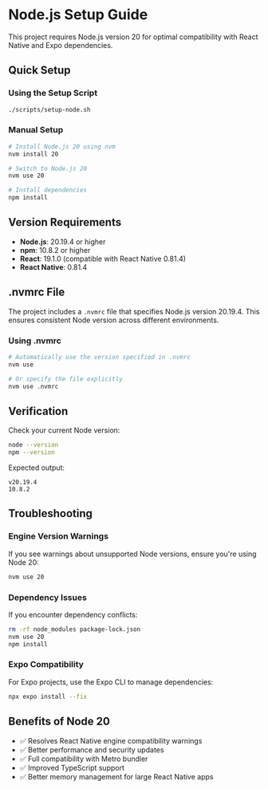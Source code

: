 # Node.js Setup Guide

This project requires Node.js version 20 for optimal compatibility with React Native and Expo dependencies.

## Quick Setup

### Using the Setup Script
```bash
./scripts/setup-node.sh
```

### Manual Setup
```bash
# Install Node.js 20 using nvm
nvm install 20

# Switch to Node.js 20
nvm use 20

# Install dependencies
npm install
```

## Version Requirements

- **Node.js**: 20.19.4 or higher
- **npm**: 10.8.2 or higher
- **React**: 19.1.0 (compatible with React Native 0.81.4)
- **React Native**: 0.81.4

## .nvmrc File

The project includes a `.nvmrc` file that specifies Node.js version 20.19.4. This ensures consistent Node version across different environments.

### Using .nvmrc
```bash
# Automatically use the version specified in .nvmrc
nvm use

# Or specify the file explicitly
nvm use .nvmrc
```

## Verification

Check your current Node version:
```bash
node --version
npm --version
```

Expected output:
```
v20.19.4
10.8.2
```

## Troubleshooting

### Engine Version Warnings
If you see warnings about unsupported Node versions, ensure you're using Node 20:
```bash
nvm use 20
```

### Dependency Issues
If you encounter dependency conflicts:
```bash
rm -rf node_modules package-lock.json
nvm use 20
npm install
```

### Expo Compatibility
For Expo projects, use the Expo CLI to manage dependencies:
```bash
npx expo install --fix
```

## Benefits of Node 20

- ✅ Resolves React Native engine compatibility warnings
- ✅ Better performance and security updates
- ✅ Full compatibility with Metro bundler
- ✅ Improved TypeScript support
- ✅ Better memory management for large React Native apps
